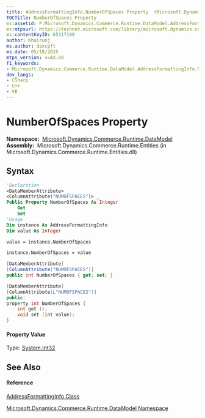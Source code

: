 ```yaml
---
title: AddressFormattingInfo.NumberOfSpaces Property  (Microsoft.Dynamics.Commerce.Runtime.DataModel)
TOCTitle: NumberOfSpaces Property
ms:assetid: P:Microsoft.Dynamics.Commerce.Runtime.DataModel.AddressFormattingInfo.NumberOfSpaces
ms:mtpsurl: https://technet.microsoft.com/library/microsoft.dynamics.commerce.runtime.datamodel.addressformattinginfo.numberofspaces(v=AX.60)
ms:contentKeyID: 65317198
author: Khairunj
ms.author: daxcpft
ms.date: 05/18/2015
mtps_version: v=AX.60
f1_keywords:
- Microsoft.Dynamics.Commerce.Runtime.DataModel.AddressFormattingInfo.NumberOfSpaces
dev_langs:
- CSharp
- C++
- VB
---
```


# NumberOfSpaces Property

**Namespace:**  [Microsoft.Dynamics.Commerce.Runtime.DataModel](microsoft-dynamics-commerce-runtime-datamodel-namespace.md)  
**Assembly:**  Microsoft.Dynamics.Commerce.Runtime.Entities (in Microsoft.Dynamics.Commerce.Runtime.Entities.dll)

## Syntax

``` vb
'Declaration
<DataMemberAttribute> _
<ColumnAttribute("NUMOFSPACES")> _
Public Property NumberOfSpaces As Integer
    Get
    Set
'Usage
Dim instance As AddressFormattingInfo
Dim value As Integer

value = instance.NumberOfSpaces

instance.NumberOfSpaces = value
```

``` csharp
[DataMemberAttribute]
[ColumnAttribute("NUMOFSPACES")]
public int NumberOfSpaces { get; set; }
```

``` c++
[DataMemberAttribute]
[ColumnAttribute(L"NUMOFSPACES")]
public:
property int NumberOfSpaces {
    int get ();
    void set (int value);
}
```

#### Property Value

Type: [System.Int32](https://technet.microsoft.com/library/td2s409d\(v=ax.60\))  

## See Also

#### Reference

[AddressFormattingInfo Class](addressformattinginfo-class-microsoft-dynamics-commerce-runtime-datamodel.md)

[Microsoft.Dynamics.Commerce.Runtime.DataModel Namespace](microsoft-dynamics-commerce-runtime-datamodel-namespace.md)

